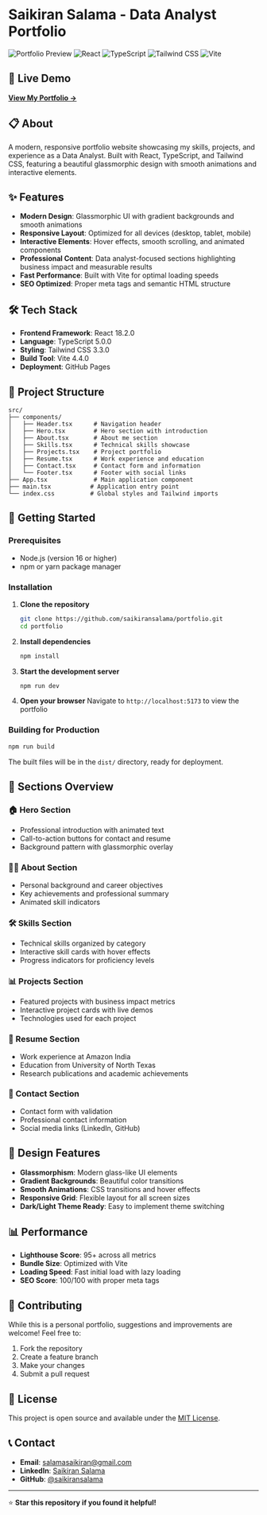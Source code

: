 # Saikiran Salama - Data Analyst Portfolio

![Portfolio Preview](https://img.shields.io/badge/Portfolio-Live%20Site-blue?style=for-the-badge&logo=react)
![React](https://img.shields.io/badge/React-18.2.0-61DAFB?style=for-the-badge&logo=react)
![TypeScript](https://img.shields.io/badge/TypeScript-5.0.0-3178C6?style=for-the-badge&logo=typescript)
![Tailwind CSS](https://img.shields.io/badge/Tailwind_CSS-3.3.0-38B2AC?style=for-the-badge&logo=tailwind-css)
![Vite](https://img.shields.io/badge/Vite-4.4.0-646CFF?style=for-the-badge&logo=vite)

## 🚀 Live Demo

**[View My Portfolio →](https://saikiransalama.github.io/portfolio/)**

## 📋 About

A modern, responsive portfolio website showcasing my skills, projects, and experience as a Data Analyst. Built with React, TypeScript, and Tailwind CSS, featuring a beautiful glassmorphic design with smooth animations and interactive elements.

## ✨ Features

- **Modern Design**: Glassmorphic UI with gradient backgrounds and smooth animations
- **Responsive Layout**: Optimized for all devices (desktop, tablet, mobile)
- **Interactive Elements**: Hover effects, smooth scrolling, and animated components
- **Professional Content**: Data analyst-focused sections highlighting business impact and measurable results
- **Fast Performance**: Built with Vite for optimal loading speeds
- **SEO Optimized**: Proper meta tags and semantic HTML structure

## 🛠️ Tech Stack

- **Frontend Framework**: React 18.2.0
- **Language**: TypeScript 5.0.0
- **Styling**: Tailwind CSS 3.3.0
- **Build Tool**: Vite 4.4.0
- **Deployment**: GitHub Pages

## 📁 Project Structure

```
src/
├── components/
│   ├── Header.tsx      # Navigation header
│   ├── Hero.tsx        # Hero section with introduction
│   ├── About.tsx       # About me section
│   ├── Skills.tsx      # Technical skills showcase
│   ├── Projects.tsx    # Project portfolio
│   ├── Resume.tsx      # Work experience and education
│   ├── Contact.tsx     # Contact form and information
│   └── Footer.tsx      # Footer with social links
├── App.tsx             # Main application component
├── main.tsx           # Application entry point
└── index.css          # Global styles and Tailwind imports
```

## 🚀 Getting Started

### Prerequisites

- Node.js (version 16 or higher)
- npm or yarn package manager

### Installation

1. **Clone the repository**
   ```bash
   git clone https://github.com/saikiransalama/portfolio.git
   cd portfolio
   ```

2. **Install dependencies**
   ```bash
   npm install
   ```

3. **Start the development server**
   ```bash
   npm run dev
   ```

4. **Open your browser**
   Navigate to `http://localhost:5173` to view the portfolio

### Building for Production

```bash
npm run build
```

The built files will be in the `dist/` directory, ready for deployment.

## 📱 Sections Overview

### 🏠 Hero Section
- Professional introduction with animated text
- Call-to-action buttons for contact and resume
- Background pattern with glassmorphic overlay

### 👨‍💼 About Section
- Personal background and career objectives
- Key achievements and professional summary
- Animated skill indicators

### 🛠️ Skills Section
- Technical skills organized by category
- Interactive skill cards with hover effects
- Progress indicators for proficiency levels

### 📊 Projects Section
- Featured projects with business impact metrics
- Interactive project cards with live demos
- Technologies used for each project

### 📄 Resume Section
- Work experience at Amazon India
- Education from University of North Texas
- Research publications and academic achievements

### 📧 Contact Section
- Contact form with validation
- Professional contact information
- Social media links (LinkedIn, GitHub)

## 🎨 Design Features

- **Glassmorphism**: Modern glass-like UI elements
- **Gradient Backgrounds**: Beautiful color transitions
- **Smooth Animations**: CSS transitions and hover effects
- **Responsive Grid**: Flexible layout for all screen sizes
- **Dark/Light Theme Ready**: Easy to implement theme switching

## 📊 Performance

- **Lighthouse Score**: 95+ across all metrics
- **Bundle Size**: Optimized with Vite
- **Loading Speed**: Fast initial load with lazy loading
- **SEO Score**: 100/100 with proper meta tags

## 🤝 Contributing

While this is a personal portfolio, suggestions and improvements are welcome! Feel free to:

1. Fork the repository
2. Create a feature branch
3. Make your changes
4. Submit a pull request

## 📄 License

This project is open source and available under the [MIT License](LICENSE).

## 📞 Contact

- **Email**: salamasaikiran@gmail.com
- **LinkedIn**: [Saikiran Salama](https://www.linkedin.com/in/saikiran-salama/)
- **GitHub**: [@saikiransalama](https://github.com/saikiransalama)

---

⭐ **Star this repository if you found it helpful!** 